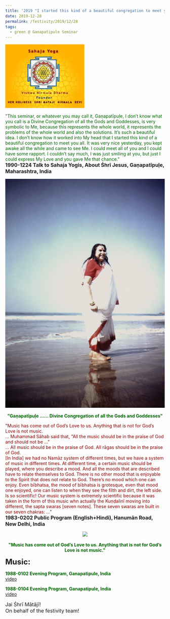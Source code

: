 ```yaml
---
title: '2019 "I started this kind of a beautiful congregation to meet you all." '
date: 2019-12-28
permalink: /festivity/2019/12/28
tags:
  - green @ Ganapatipule Seminar
---
```


![PICTURE 1](/images/image1.png)

<p>
<font color="DarkGreen">"This seminar, or whatever you may call it, Gaṇapatīpuḷe, I don’t know what you call is a Divine Congregation of all the Gods and Goddesses, is very symbolic to Me, because this represents the whole world, it represents the problems of the whole world and also the solutions. It’s such a beautiful idea. I don’t know how it worked into My head that I started this kind of a beautiful congregation to meet you all. It was very nice yesterday, you kept awake all the while and came to see Me. I could meet all of you and I could have some rapport. I couldn’t say much, I was just smiling at you, but just I could express My Love and you gave Me that chance."</font><br>
<font size="+0"><b>1990-1224 Talk to Sahaja Yogis, About Śhrī Jesus, Gaṇapatīpuḷe, Maharashtra, India</b></font>
</p>

<div style="text-align: center"><img src="/images/image280.png" /></div>

<p style="color:DarkGreen; text-align:center;">
<b>"Gaṇapatīpuḷe ...... Divine Congregation of all the Gods and Goddesses"</b>
</p>

<p>
<font color="DarkRed">"Music has come out of God’s Love to us. Anything that is not for God’s Love is not music.<br>
... Muhammad Sāhab said  that, "All the music should be in the praise of God and should not be ..."<br>
... All music should be in the praise of God. All rāgas should be in the praise of God.<br>
[In India] we had no Namāz system of different times, but we have a system of music in different times. At different time, a certain music should be played, where you describe a mood. And all the moods that are described have to relate themselves to God. There is no other mood that is enjoyable to the Spirit that does not relate to God. There’s no mood which one can enjoy. Even bībhatsa, the mood of bībhatsa is grotesque, even that mood one enjoyed, one can listen to when they see the filth and dirt, the left side.
Is so scientific! Our music system is extremely scientific because it was taken in the form of this music whn actually the Kuṇḍalinī moving into different, the sapta swaras [seven notes]. These seven swaras are built in our seven chakras: ..."</font><br>
<font size="+0"><b>1983-0202 Public Program (English+Hindi), Hanumān Road, New Delhi, India</b></font>
</p>


<div style="text-align: center"><img src="https://pub-1e517d8c73a64c9c82977d676b1fff72.r2.dev/image281.png" /></div>

<p style="color:DarkGreen; text-align:center;">
<b>"Music has come out of God’s Love to us. Anything that is not for God’s Love is not music."</b>
</p>

<font size="+2"><b>Music:</b></font> 

<p>
<font color="DarkGreen"><b>1988-0102 Evening Program, Ganapatipule, India</b></font><br>
<a href="https://www.youtube.com/watch?time_continue=1370&v=NoSf1f99FVk&feature=emb_logo">video</a> 
</p>

<p>
<font color="DarkGreen"><b>1988-0104 Evening Program, Ganapatipule, India</b></font><br>
<a href="https://www.youtube.com/watch?v=BYav5PHqvZE">video</a> 
</p>

<p>
<font size="+0">Jai Śhrī Mātājī!<br>
On behalf of the festivity team!</font>
</p>